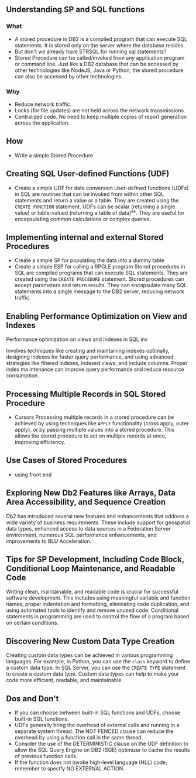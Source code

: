 ## Understanding SP and SQL functions
### What
- A stored procedure in DB2 is a compiled program that can execute SQL statements. It is stored only on the server where the database resides. 
- But don't we already have STRSQL for running sql statements?
- Stored Procedure can be called/invoked from any application program or command line. Just like a DB2 database that can be accessed by other technologies like NodeJS, Java or Python, the stored procedure can also be accessed by other technologies.

### Why
- Reduce network traffic.
- Locks (for file updates) are not held across the network transmissions.
- Centralized code. No need to keep multiple copies of report generation across the application.

## How
- Write a simple Stored Procedure

## Creating SQL User-defined Functions (UDF)
- Create a simple UDF for date conversion
User-defined functions (UDFs) in SQL are routines that can be invoked from within other SQL statements and return a value or a table. They are created using the `CREATE FUNCTION` statement. UDFs can be scalar (returning a single value) or table-valued (returning a table of data)⁶⁸. They are useful for encapsulating common calculations or complex queries.

## Implementing internal and external Stored Procedures
- Create a simple SP for populating the data into a dummy table
- Create a simple ESP for calling a RPGLE program
Stored procedures in SQL are compiled programs that can execute SQL statements. They are created using the `CREATE PROCEDURE` statement. Stored procedures can accept parameters and return results. They can encapsulate many SQL statements into a single message to the DB2 server, reducing network traffic.

## Enabling Performance Optimization on View and Indexes
Performance optimization on views and indexes in SQL inv

Involves techniques like creating and maintaining indexes optimally, designing indexes for faster query performance, and using advanced strategies like filtered indexes, indexed views, and include columns. Proper index ma
intenance can improve query performance and reduce resource consumption.

## Processing Multiple Records in SQL Stored Procedure
- Cursors
Processing multiple records in a stored procedure can be achieved by using techniques like `APPLY` functionality (cross apply, outer apply), or by passing multiple values into a stored procedure. This allows the stored procedure to act on multiple records at once, improving efficiency.
## Use Cases of Stored Procedures
- using front end
## Exploring New Db2 Features like Arrays, Data Area Accessibility, and Sequence Creation
Db2 has introduced several new features and enhancements that address a wide variety of business requirements. These include support for geospatial data types, enhanced access to data sources in a Federation Server environment, numerous SQL performance enhancements, and improvements to BLU Acceleration.

## Tips for SP Development, Including Code Block, Conditional Loop Maintenance, and Readable Code
Writing clean, maintainable, and readable code is crucial for successful software development. This includes using meaningful variable and function names, proper indentation and formatting, eliminating code duplication, and using automated tools to identify and remove unused code. Conditional statements in programming are used to control the flow of a program based on certain conditions.

## Discovering New Custom Data Type Creation
Creating custom data types can be achieved in various programming languages. For example, in Python, you can use the `class` keyword to define a custom data type. In SQL Server, you can use the `CREATE TYPE` statement to create a custom data type. Custom data types can help to make your code more efficient, readable, and maintainable.


## Dos and Don't

- If you can choose between built-in SQL functions and UDFs, choose built-in SQL 
functions.
- UDFs generally bring the overhead of external calls and running in a separate system 
thread. The NOT FENCED clause can reduce the overhead by using a function call in the 
same thread.
- Consider the use of the DETERMINISTIC clause on the UDF definition to allow the SQL 
Query Engine on DB2 (SQE) optimizer to cache the results of previous function calls.
- If the function does not invoke high-level language (HLL) code, remember to specify NO 
EXTERNAL ACTION.
